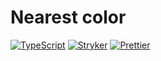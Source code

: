 # Nearest color

[![TypeScript](https://img.shields.io/badge/TypeScript-3178C6?logo=typescript&logoColor=white)](https://www.typescriptlang.org/)
[![Stryker](https://img.shields.io/badge/Stryker-f1c40f?logo=stryker&logoColor=white)](https://stryker-mutator.io/)
[![Prettier](https://img.shields.io/badge/Prettier-c596c7?logo=prettier&logoColor=white)](https://prettier.io/)

